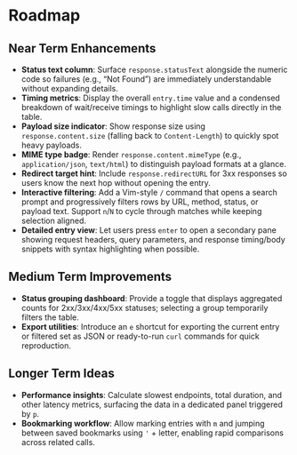 # Roadmap

## Near Term Enhancements

- **Status text column**: Surface `response.statusText` alongside the numeric code so failures (e.g., “Not Found”) are immediately understandable without expanding details.
- **Timing metrics**: Display the overall `entry.time` value and a condensed breakdown of wait/receive timings to highlight slow calls directly in the table.
- **Payload size indicator**: Show response size using `response.content.size` (falling back to `Content-Length`) to quickly spot heavy payloads.
- **MIME type badge**: Render `response.content.mimeType` (e.g., `application/json`, `text/html`) to distinguish payload formats at a glance.
- **Redirect target hint**: Include `response.redirectURL` for 3xx responses so users know the next hop without opening the entry.
- **Interactive filtering**: Add a Vim-style `/` command that opens a search prompt and progressively filters rows by URL, method, status, or payload text. Support `n`/`N` to cycle through matches while keeping selection aligned.
- **Detailed entry view**: Let users press `enter` to open a secondary pane showing request headers, query parameters, and response timing/body snippets with syntax highlighting when possible.

## Medium Term Improvements

- **Status grouping dashboard**: Provide a toggle that displays aggregated counts for 2xx/3xx/4xx/5xx statuses; selecting a group temporarily filters the table.
- **Export utilities**: Introduce an `e` shortcut for exporting the current entry or filtered set as JSON or ready-to-run `curl` commands for quick reproduction.

## Longer Term Ideas

- **Performance insights**: Calculate slowest endpoints, total duration, and other latency metrics, surfacing the data in a dedicated panel triggered by `p`.
- **Bookmarking workflow**: Allow marking entries with `m` and jumping between saved bookmarks using `'` + letter, enabling rapid comparisons across related calls.
